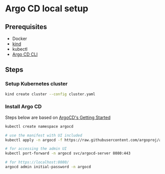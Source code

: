 # Argo CD local setup

## Prerequisites

- Docker
- [kind](https://kind.sigs.k8s.io/) 
- kubectl
- [Argo CD CLI](https://argo-cd.readthedocs.io/en/stable/cli_installation/) 


## Steps


### Setup Kubernetes cluster

```sh
kind create cluster --config cluster.yaml
```

### Install Argo CD

Steps below are based on [ArgoCD's Getting Started](https://argo-cd.readthedocs.io/en/stable/getting_started/) 

```sh
kubectl create namespace argocd

# use the manifest with UI included
kubectl apply -n argocd -f https://raw.githubusercontent.com/argoproj/argo-cd/stable/manifests/install.yaml

# for accessing the admin UI
kubectl port-forward -n argocd svc/argocd-server 8080:443

# for https://localhost:8080/
argocd admin initial-password -n argocd
```
